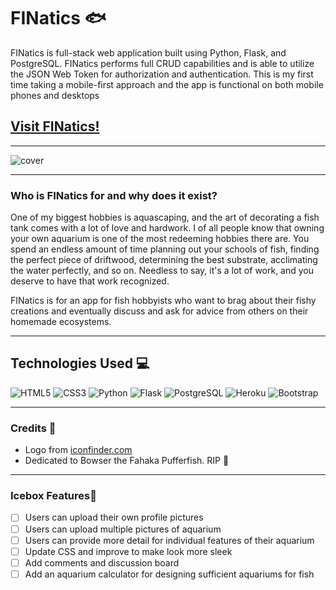 # FINatics 🐟

FINatics is full-stack web application built using Python, Flask, and PostgreSQL. FINatics performs full CRUD capabilities and is able to utilize the JSON Web Token for authorization and authentication. This is my first time taking a mobile-first approach and the app is functional on both mobile phones and desktops

## [Visit FINatics!](https://fishfinatics.herokuapp.com/)

***
 
![cover](https://i.imgur.com/t1fFjTa.png)

***

### Who is FINatics for and why does it exist?
 
One of my biggest hobbies is aquascaping, and the art of decorating a fish tank comes with a lot of love and hardwork. I of all people know that owning your own aquarium is one of the most redeeming hobbies there are. You spend an endless amount of time planning out your schools of fish, finding the perfect piece of driftwood, determining the best substrate, acclimating the water perfectly, and so on. Needless to say, it's a lot of work, and you deserve to have that work recognized. 

FINatics is for an app for fish hobbyists who want to brag about their fishy creations and eventually discuss and ask for advice from others on their homemade ecosystems.

***

## Technologies Used 💻
![HTML5](https://img.shields.io/badge/html5-%23E34F26.svg?style=for-the-badge&logo=html5&logoColor=white)
![CSS3](https://img.shields.io/badge/css3-%231572B6.svg?style=for-the-badge&logo=css3&logoColor=white)
![Python](https://img.shields.io/badge/Python-3776AB?style=for-the-badge&logo=python&logoColor=white)
![Flask](https://img.shields.io/badge/Flask-000000?style=for-the-badge&logo=flask&logoColor=white)
![PostgreSQL](https://img.shields.io/badge/PostgreSQL-316192?style=for-the-badge&logo=postgresql&logoColor=white)
![Heroku](https://img.shields.io/badge/heroku-%23430098.svg?style=for-the-badge&logo=heroku&logoColor=white)
![Bootstrap](https://img.shields.io/badge/bootstrap-%23563D7C.svg?style=for-the-badge&logo=bootstrap&logoColor=white)

***

### Credits 🙌
+ Logo from [iconfinder.com](https://www.iconfinder.com/icons/2894083/attack_danger_fin_fish_sea_shark_underwater_icon)
+ Dedicated to Bowser the Fahaka Pufferfish. RIP 🐡

***

### Icebox Features🧊
- [ ] Users can upload their own profile pictures
- [ ] Users can upload multiple pictures of aquarium
- [ ] Users can provide more detail for individual features of their aquarium
- [ ] Update CSS and improve to make look more sleek
- [ ] Add comments and discussion board
- [ ] Add an aquarium calculator for designing sufficient aquariums for fish